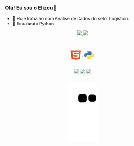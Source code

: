 ### Olá! Eu sou o Elizeu  👋

- 🔭 Hoje trabalho com Analise de Dados do setor Logístico. 
- 🌱 Estudando Python.

<div align="center">
  <a href="https://www.linkedin.com/in/elizeumoyses">
  <img height="140em" src="https://github-readme-stats.vercel.app/api?username=ElizeuMoyses&show_icons=true&theme=dark&include_all_commits=true&count_private=true"/>
  <img height="140em" src="https://github-readme-stats.vercel.app/api/top-langs/?username=ElizeuMoyses&layout=compact&langs_count=7&theme=dark"/>
</div>
  
 ##
  
  <div align="center">
<div style="display: inline_block"><br>
  <img align="center" alt="Rafa-HTML" height="30" width="40" src="https://raw.githubusercontent.com/devicons/devicon/master/icons/html5/html5-original.svg">
  <img align="center" alt="Rafa-Python" height="30" width="40" src="https://raw.githubusercontent.com/devicons/devicon/master/icons/python/python-original.svg">
</div>

##
   
<div align="center">
  <a href="https://instagram.com/elizeumoyses" target="_blank"><img src="https://img.shields.io/badge/-Instagram-%23E4405F?style=for-the-badge&logo=instagram&logoColor=white" target="_blank"></a>
  <a href = "mailto:elizeu.f.moyses@gmail.com"><img src="https://img.shields.io/badge/-Gmail-%23333?style=for-the-badge&logo=gmail&logoColor=white" target="_blank"></a>
  <a href="https://www.linkedin.com/in/elizeumoyses" target="_blank"><img src="https://img.shields.io/badge/-LinkedIn-%230077B5?style=for-the-badge&logo=linkedin&logoColor=white" target="_blank"></a> 
 </div>
    
##

![Snake animation](https://github.com/ElizeuMoyses/ElizeuMoyses/blob/output/github-contribution-grid-snake.svg)
